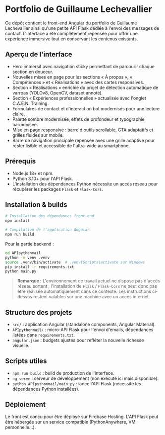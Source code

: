 # Portfolio de Guillaume Lechevallier

Ce dépôt contient le front-end Angular du portfolio de Guillaume Lechevallier ainsi qu'une petite API Flask dédiée à l'envoi des messages de contact. L'interface a été complètement repensée pour offrir une expérience immersive tout en conservant les contenus existants.

## Aperçu de l'interface

- Hero immersif avec navigation sticky permettant de parcourir chaque section en douceur.
- Nouvelles mises en page pour les sections « À propos », « Compétences » et « Réalisations » avec des cartes responsives.
- Section « Réalisations » enrichie du projet de détection automatique de varroas (YOLOv8, OpenCV, dataset annoté).
- Section « Expériences professionnelles » actualisée avec l'onglet C.A.E.N. Training.
- Formulaires de contact et d'interaction bot modernisés pour une lecture claire.
- Palette sombre modernisée, effets de profondeur et typographie harmonisée.
- Mise en page responsive : barre d'outils scrollable, CTA adaptatifs et grilles fluides sur mobile.
- Barre de navigation principale repensée avec une grille adaptive pour rester lisible et accessible de l'ultra-wide au smartphone.

## Prérequis

- Node.js 18+ et npm.
- Python 3.10+ pour l'API Flask.
- L'installation des dépendances Python nécessite un accès réseau pour récupérer les packages `Flask` et `Flask-Cors`.

## Installation & builds

```bash
# Installation des dépendances front-end
npm install

# Compilation de l'application Angular
npm run build
```

Pour la partie backend :

```bash
cd APIpythonmail
python -m venv .venv
source .venv/bin/activate  # .venv\Scripts\activate sur Windows
pip install -r requirements.txt
python main.py
```

> **Remarque :** L'environnement de travail actuel ne dispose pas d'accès réseau sortant ; l'installation de `Flask` / `Flask-Cors` ne peut donc pas être réalisée automatiquement dans ce contexte. Les instructions ci-dessus restent valables sur une machine avec un accès internet.

## Structure des projets

- `src/` : application Angular (standalone components, Angular Material).
- `APIpythonmail/` : micro-API Flask pour l'envoi d'emails, dépendances listées dans `requirements.txt`.
- `angular.json` : budgets ajustés pour refléter la nouvelle richesse visuelle.

## Scripts utiles

- `npm run build` : build de production de l'interface.
- `ng serve` : serveur de développement (non exécuté ici mais disponible).
- `python APIpythonmail/main.py` : lance l'API Flask (nécessite les dépendances Python installées).

## Déploiement

Le front est conçu pour être déployé sur Firebase Hosting. L'API Flask peut être hébergée sur un service compatible (PythonAnywhere, VM personnelle…).

